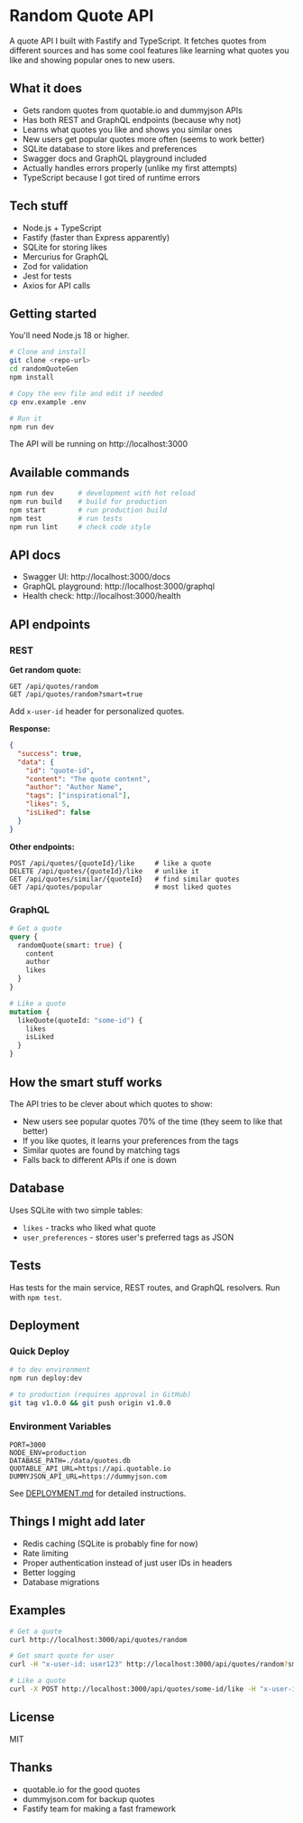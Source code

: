 # Random Quote API

A quote API I built with Fastify and TypeScript. It fetches quotes from different sources and has some cool features like learning what quotes you like and showing popular ones to new users.

## What it does

- Gets random quotes from quotable.io and dummyjson APIs
- Has both REST and GraphQL endpoints (because why not)
- Learns what quotes you like and shows you similar ones
- New users get popular quotes more often (seems to work better)
- SQLite database to store likes and preferences
- Swagger docs and GraphQL playground included
- Actually handles errors properly (unlike my first attempts)
- TypeScript because I got tired of runtime errors

## Tech stuff

- Node.js + TypeScript 
- Fastify (faster than Express apparently)
- SQLite for storing likes
- Mercurius for GraphQL
- Zod for validation
- Jest for tests
- Axios for API calls

## Getting started

You'll need Node.js 18 or higher.

```bash
# Clone and install
git clone <repo-url>
cd randomQuoteGen
npm install

# Copy the env file and edit if needed
cp env.example .env

# Run it
npm run dev
```

The API will be running on http://localhost:3000

## Available commands

```bash
npm run dev      # development with hot reload
npm run build    # build for production  
npm start        # run production build
npm test         # run tests
npm run lint     # check code style
```

## API docs

- Swagger UI: http://localhost:3000/docs
- GraphQL playground: http://localhost:3000/graphql
- Health check: http://localhost:3000/health

## API endpoints

### REST

**Get random quote:**
```
GET /api/quotes/random
GET /api/quotes/random?smart=true
```

Add `x-user-id` header for personalized quotes.

**Response:**
```json
{
  "success": true,
  "data": {
    "id": "quote-id",
    "content": "The quote content", 
    "author": "Author Name",
    "tags": ["inspirational"],
    "likes": 5,
    "isLiked": false
  }
}
```

**Other endpoints:**
```
POST /api/quotes/{quoteId}/like     # like a quote
DELETE /api/quotes/{quoteId}/like   # unlike it
GET /api/quotes/similar/{quoteId}   # find similar quotes
GET /api/quotes/popular             # most liked quotes
```

### GraphQL

```graphql
# Get a quote
query {
  randomQuote(smart: true) {
    content
    author
    likes
  }
}

# Like a quote
mutation {
  likeQuote(quoteId: "some-id") {
    likes
    isLiked
  }
}
```

## How the smart stuff works

The API tries to be clever about which quotes to show:

- New users see popular quotes 70% of the time (they seem to like that better)
- If you like quotes, it learns your preferences from the tags
- Similar quotes are found by matching tags
- Falls back to different APIs if one is down

## Database

Uses SQLite with two simple tables:
- `likes` - tracks who liked what quote
- `user_preferences` - stores user's preferred tags as JSON

## Tests

Has tests for the main service, REST routes, and GraphQL resolvers. Run with `npm test`.

## Deployment

### Quick Deploy
```bash
# to dev environment
npm run deploy:dev

# to production (requires approval in GitHub)
git tag v1.0.0 && git push origin v1.0.0
```

### Environment Variables
```
PORT=3000
NODE_ENV=production
DATABASE_PATH=./data/quotes.db
QUOTABLE_API_URL=https://api.quotable.io
DUMMYJSON_API_URL=https://dummyjson.com
```

See [DEPLOYMENT.md](./DEPLOYMENT.md) for detailed instructions.

## Things I might add later

- Redis caching (SQLite is probably fine for now)
- Rate limiting
- Proper authentication instead of just user IDs in headers
- Better logging
- Database migrations

## Examples

```bash
# Get a quote
curl http://localhost:3000/api/quotes/random

# Get smart quote for user
curl -H "x-user-id: user123" http://localhost:3000/api/quotes/random?smart=true

# Like a quote  
curl -X POST http://localhost:3000/api/quotes/some-id/like -H "x-user-id: user123"
```

## License

MIT

## Thanks

- quotable.io for the good quotes
- dummyjson.com for backup quotes  
- Fastify team for making a fast framework
